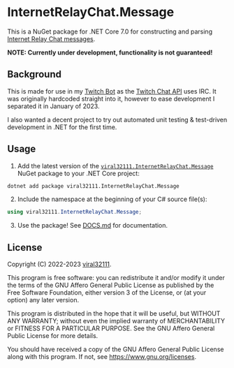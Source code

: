 # InternetRelayChat.Message

This is a NuGet package for .NET Core 7.0 for constructing and parsing [Internet Relay Chat messages](https://datatracker.ietf.org/doc/html/rfc1459.html#section-2.3.1).

**NOTE: Currently under development, functionality is not guaranteed!**

## Background

This is made for use in my [Twitch Bot](https://github.com/viral32111/TwitchBot) as the [Twitch Chat API](https://dev.twitch.tv/docs/irc/) uses IRC. It was originally hardcoded straight into it, however to ease development I separated it in January of 2023.

I also wanted a decent project to try out automated unit testing & test-driven development in .NET for the first time.

## Usage

1. Add the latest version of the [`viral32111.InternetRelayChat.Message`](https://github.com/users/viral32111/packages/nuget/package/viral32111.InternetRelayChat.Message) NuGet package to your .NET Core project:

```sh
dotnet add package viral32111.InternetRelayChat.Message
```

2. Include the namespace at the beginning of your C# source file(s):

```csharp
using viral32111.InternetRelayChat.Message;
```

3. Use the package! See [DOCS.md](/DOCS.md) for documentation.

## License

Copyright (C) 2022-2023 [viral32111](https://viral32111.com).

This program is free software: you can redistribute it and/or modify
it under the terms of the GNU Affero General Public License as
published by the Free Software Foundation, either version 3 of the
License, or (at your option) any later version.

This program is distributed in the hope that it will be useful,
but WITHOUT ANY WARRANTY; without even the implied warranty of
MERCHANTABILITY or FITNESS FOR A PARTICULAR PURPOSE. See the
GNU Affero General Public License for more details.

You should have received a copy of the GNU Affero General Public License
along with this program. If not, see https://www.gnu.org/licenses.
